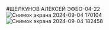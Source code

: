 #ЩЕЛКУНОВ АЛЕКСЕЙ ЭФБО-04-22
![Снимок экрана 2024-09-04 170104](https://github.com/user-attachments/assets/83443ee7-f98d-4de9-acdb-53dead26dc90)
![Снимок экрана 2024-09-04 182458](https://github.com/user-attachments/assets/46be6ce3-baa3-47fd-9b5d-3ed27d540acd)
